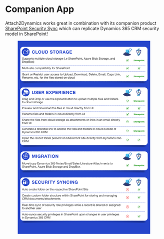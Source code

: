 # Companion App

Attach2Dynamics works great in combination with its companion product [SharePoint Security Sync](https://www.inogic.com/product/productivity-apps/dynamics-365-crm-sharepoint-security-metadata-sync) which can replicate Dynamics 365 CRM security model in SharePoint!

<figure><img src="../.gitbook/assets/Attach2Dynamics and SharePoint Security Sync Comparison.png" alt=""><figcaption></figcaption></figure>
